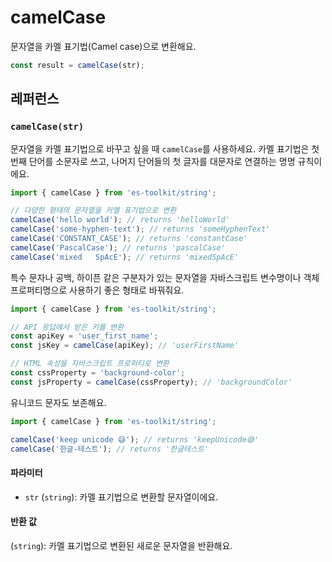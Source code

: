 # camelCase

문자열을 카멜 표기법(Camel case)으로 변환해요.

```typescript
const result = camelCase(str);
```

## 레퍼런스

### `camelCase(str)`

문자열을 카멜 표기법으로 바꾸고 싶을 때 `camelCase`를 사용하세요. 카멜 표기법은 첫 번째 단어를 소문자로 쓰고, 나머지 단어들의 첫 글자를 대문자로 연결하는 명명 규칙이에요.

```typescript
import { camelCase } from 'es-toolkit/string';

// 다양한 형태의 문자열을 카멜 표기법으로 변환
camelCase('hello world'); // returns 'helloWorld'
camelCase('some-hyphen-text'); // returns 'someHyphenText'
camelCase('CONSTANT_CASE'); // returns 'constantCase'
camelCase('PascalCase'); // returns 'pascalCase'
camelCase('mixed   SpAcE'); // returns 'mixedSpAcE'
```

특수 문자나 공백, 하이픈 같은 구분자가 있는 문자열을 자바스크립트 변수명이나 객체 프로퍼티명으로 사용하기 좋은 형태로 바꿔줘요.

```typescript
import { camelCase } from 'es-toolkit/string';

// API 응답에서 받은 키를 변환
const apiKey = 'user_first_name';
const jsKey = camelCase(apiKey); // 'userFirstName'

// HTML 속성을 자바스크립트 프로퍼티로 변환
const cssProperty = 'background-color';
const jsProperty = camelCase(cssProperty); // 'backgroundColor'
```

유니코드 문자도 보존해요.

```typescript
import { camelCase } from 'es-toolkit/string';

camelCase('keep unicode 😅'); // returns 'keepUnicode😅'
camelCase('한글-테스트'); // returns '한글테스트'
```

#### 파라미터

- `str` (`string`): 카멜 표기법으로 변환할 문자열이에요.

#### 반환 값

(`string`): 카멜 표기법으로 변환된 새로운 문자열을 반환해요.
